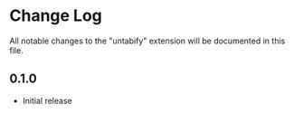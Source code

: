 # Change Log

All notable changes to the "untabify" extension will be documented in this file.

## 0.1.0

- Initial release